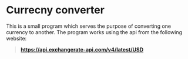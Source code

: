 # Currecny converter
This is a small program which serves the purpose of converting one currency to another.
The program works using the api from the following website: 
>**https://api.exchangerate-api.com/v4/latest/USD**
